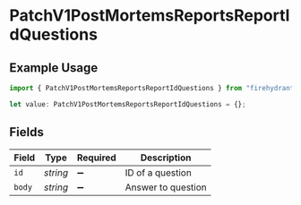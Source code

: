 # PatchV1PostMortemsReportsReportIdQuestions

## Example Usage

```typescript
import { PatchV1PostMortemsReportsReportIdQuestions } from "firehydrant-typescript-sdk/models/components";

let value: PatchV1PostMortemsReportsReportIdQuestions = {};
```

## Fields

| Field              | Type               | Required           | Description        |
| ------------------ | ------------------ | ------------------ | ------------------ |
| `id`               | *string*           | :heavy_minus_sign: | ID of a question   |
| `body`             | *string*           | :heavy_minus_sign: | Answer to question |